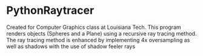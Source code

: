 # PythonRaytracer
Created for Computer Graphics class at Louisiana Tech. This program renders objects (Spheres and a Plane) using a recursive ray tracing method. The ray tracing method is enhanced by implementing 4x oversampling as well as shadows with the use of shadow feeler rays
